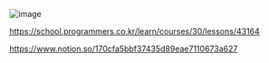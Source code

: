 ![image](https://user-images.githubusercontent.com/84365977/177557095-d59a0077-a375-48be-af76-d8fa50f431cf.png)

https://school.programmers.co.kr/learn/courses/30/lessons/43164

https://www.notion.so/170cfa5bbf37435d89eae7110673a627
